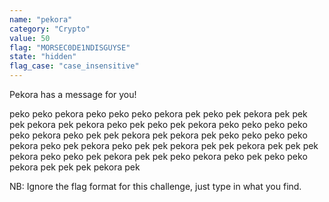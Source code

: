 ```yaml
---
name: "pekora"
category: "Crypto"
value: 50
flag: "MORSEC0DE1NDISGUYSE"
state: "hidden"
flag_case: "case_insensitive"
---
```


Pekora has a message for you!

peko peko pekora peko peko peko pekora pek peko pek pekora pek pek pek pekora pek pekora peko pek peko pek pekora peko peko peko peko peko pekora peko pek pek pekora pek pekora pek peko peko peko peko pekora peko pek pekora peko pek pek pekora pek pek pekora pek pek pek pekora peko peko pek pekora pek pek peko pekora peko pek peko peko pekora pek pek pek pekora pek

NB: Ignore the flag format for this challenge, just type in what you find.
